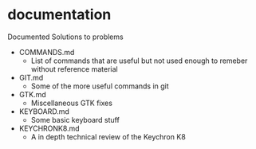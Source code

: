 # documentation
Documented Solutions to problems
- COMMANDS.md
    + List of commands that are useful but not used enough to remeber without reference material
- GIT.md
    + Some of the more useful commands in git
- GTK.md
    + Miscellaneous GTK fixes
- KEYBOARD.md
    + Some basic keyboard stuff
- KEYCHRONK8.md
    + A in depth technical review of the Keychron K8 

